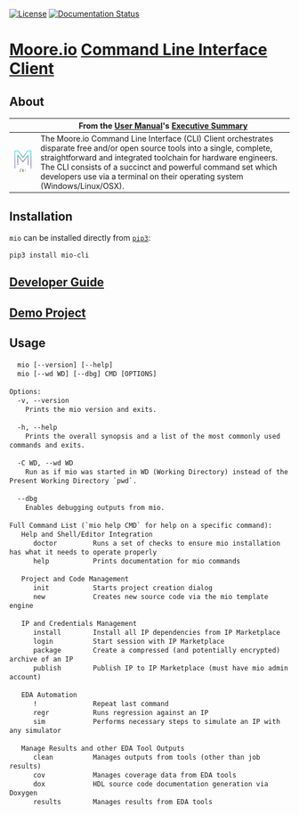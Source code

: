 [![License](https://img.shields.io/badge/License-GPL%203.0-blue.svg)](https://opensource.org/licenses/GPL-3.0)
[![Documentation Status](https://readthedocs.org/projects/mio-cli/badge/?version=latest)](https://mio-cli.readthedocs.io/en/latest/index.html)

# [Moore.io](https://www.mooreio.com/) [Command Line Interface Client](https://datum-technology-corporation.github.io/mio_cli_client/)


## About

|  | From the [User Manual](https://mio-cli.readthedocs.io/en/latest/)'s [Executive Summary](https://mio-cli.readthedocs.io/en/latest/overview.html#executive-summary) |
|-|-|
| [![Moore.io Logo](https://github.com/Datum-Technology-Corporation/mio_cli_client/blob/gh-pages/assets/img/logo.png?raw=true)](https://pypi.org/project/mio-cli/1.0.1/) | The Moore.io Command Line Interface (CLI) Client orchestrates disparate free and/or open source tools into a single, complete, straightforward and integrated toolchain for hardware engineers.  The CLI consists of a succinct and powerful command set which developers use via a terminal on their operating system (Windows/Linux/OSX). |



## Installation
`mio` can be installed directly from [`pip3`](https://pip.pypa.io/en/stable/):

````
pip3 install mio-cli
````


## [Developer Guide](https://datum-technology-corporation.github.io/mio_cli_client/dev_guide.html)

## [Demo Project](https://github.com/Datum-Technology-Corporation/mio_demo)




## Usage
````
  mio [--version] [--help]
  mio [--wd WD] [--dbg] CMD [OPTIONS]

Options:
  -v, --version
    Prints the mio version and exits.
  
  -h, --help
    Prints the overall synopsis and a list of the most commonly used commands and exits.
    
  -C WD, --wd WD
    Run as if mio was started in WD (Working Directory) instead of the Present Working Directory `pwd`.
   
  --dbg
    Enables debugging outputs from mio.

Full Command List (`mio help CMD` for help on a specific command):
   Help and Shell/Editor Integration
      doctor         Runs a set of checks to ensure mio installation has what it needs to operate properly
      help           Prints documentation for mio commands
   
   Project and Code Management
      init           Starts project creation dialog
      new            Creates new source code via the mio template engine
   
   IP and Credentials Management
      install        Install all IP dependencies from IP Marketplace
      login          Start session with IP Marketplace
      package        Create a compressed (and potentially encrypted) archive of an IP
      publish        Publish IP to IP Marketplace (must have mio admin account)
   
   EDA Automation
      !              Repeat last command
      regr           Runs regression against an IP
      sim            Performs necessary steps to simulate an IP with any simulator
      
   Manage Results and other EDA Tool Outputs
      clean          Manages outputs from tools (other than job results)
      cov            Manages coverage data from EDA tools
      dox            HDL source code documentation generation via Doxygen
      results        Manages results from EDA tools
````
